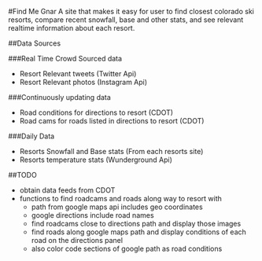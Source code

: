 #Find Me Gnar
A site that makes it easy for user to find closest colorado ski resorts, compare
recent snowfall, base and other stats, and see relevant realtime information about each resort.

##Data Sources

###Real Time Crowd Sourced data
- Resort Relevant tweets (Twitter Api)
- Resort Relevant photos (Instagram Api)

###Continuously updating data
- Road conditions for directions to resort (CDOT)
- Road cams for roads listed in directions to resort (CDOT)

###Daily Data
- Resorts Snowfall and Base stats (From each resorts site)
- Resorts temperature stats (Wunderground Api)

##TODO
- obtain data feeds from CDOT
- functions to find roadcams and roads along way to resort with
  - path from google maps api includes geo coordinates
  - google directions include road names
  - find roadcams close to directions path and display those images
  - find roads along google maps path and display conditions of each road on the directions panel
  - also color code sections of google path as road conditions
